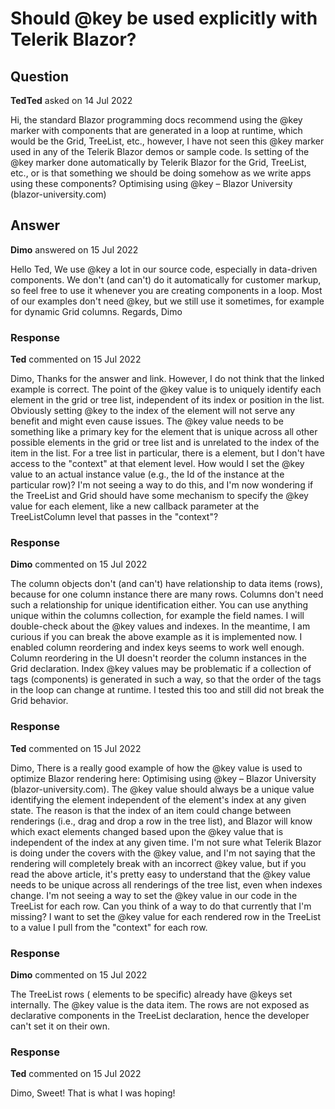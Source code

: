 # Should @key be used explicitly with Telerik Blazor?

## Question

**TedTed** asked on 14 Jul 2022

Hi, the standard Blazor programming docs recommend using the @key marker with components that are generated in a loop at runtime, which would be the Grid, TreeList, etc., however, I have not seen this @key marker used in any of the Telerik Blazor demos or sample code. Is setting of the @key marker done automatically by Telerik Blazor for the Grid, TreeList, etc., or is that something we should be doing somehow as we write apps using these components? Optimising using @key – Blazor University (blazor-university.com)

## Answer

**Dimo** answered on 15 Jul 2022

Hello Ted, We use @key a lot in our source code, especially in data-driven components. We don't (and can't) do it automatically for customer markup, so feel free to use it whenever you are creating components in a loop. Most of our examples don't need @key, but we still use it sometimes, for example for dynamic Grid columns. Regards, Dimo

### Response

**Ted** commented on 15 Jul 2022

Dimo, Thanks for the answer and link. However, I do not think that the linked example is correct. The point of the @key value is to uniquely identify each element in the grid or tree list, independent of its index or position in the list. Obviously setting @key to the index of the element will not serve any benefit and might even cause issues. The @key value needs to be something like a primary key for the element that is unique across all other possible elements in the grid or tree list and is unrelated to the index of the item in the list. For a tree list in particular, there is a <TreeListColumn> element, but I don't have access to the "context" at that element level. How would I set the @key value to an actual instance value (e.g., the Id of the instance at the particular row)? I'm not seeing a way to do this, and I'm now wondering if the TreeList and Grid should have some mechanism to specify the @key value for each element, like a new callback parameter at the TreeListColumn level that passes in the "context"?

### Response

**Dimo** commented on 15 Jul 2022

The column objects don't (and can't) have relationship to data items (rows), because for one column instance there are many rows. Columns don't need such a relationship for unique identification either. You can use anything unique within the columns collection, for example the field names. I will double-check about the @key values and indexes. In the meantime, I am curious if you can break the above example as it is implemented now. I enabled column reordering and index keys seems to work well enough. Column reordering in the UI doesn't reorder the column instances in the Grid declaration. Index @key values may be problematic if a collection of tags (components) is generated in such a way, so that the order of the tags in the loop can change at runtime. I tested this too and still did not break the Grid behavior.

### Response

**Ted** commented on 15 Jul 2022

Dimo, There is a really good example of how the @key value is used to optimize Blazor rendering here: Optimising using @key – Blazor University (blazor-university.com). The @key value should always be a unique value identifying the element independent of the element's index at any given state. The reason is that the index of an item could change between renderings (i.e., drag and drop a row in the tree list), and Blazor will know which exact elements changed based upon the @key value that is independent of the index at any given time. I'm not sure what Telerik Blazor is doing under the covers with the @key value, and I'm not saying that the rendering will completely break with an incorrect @key value, but if you read the above article, it's pretty easy to understand that the @key value needs to be unique across all renderings of the tree list, even when indexes change. I'm not seeing a way to set the @key value in our code in the TreeList for each row. Can you think of a way to do that currently that I'm missing? I want to set the @key value for each rendered row in the TreeList to a value I pull from the "context" for each row.

### Response

**Dimo** commented on 15 Jul 2022

The TreeList rows ( <tr> elements to be specific) already have @keys set internally. The @key value is the data item. The rows are not exposed as declarative components in the TreeList declaration, hence the developer can't set it on their own.

### Response

**Ted** commented on 15 Jul 2022

Dimo, Sweet! That is what I was hoping!
